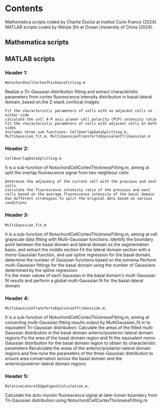 # Contents
Mathematica scripts coded by Charlie Duclut at Institut Curie France (2024). MATLAB scripts coded by Wenjie Shi at Ocean University of China (2024).

## Mathematica scripts


## MATLAB scripts
### Header 1:
    NotochordCellCortexThicknessFitting.m
Realize a Tri-Gaussian distribution fitting and extract characteristic parameters from cortex fluorescence intensity distribution in basal-lateral domain, based on the Z-stack confocal images:

    Fit the characteristic parameters of cells with no adjacent cells on either side
    calculate the cell A-P axis planar cell polarity (PCP) intensity ratio
    Fit the characteristic parameters of cells with adjacent cells on both sides
    Includes three sub-functions: CellOverlapDataSplitting.m, MultiGaussian_fit.m, MultiGaussianTransfertoEquivalentTriGaussian.m

### Header 2:
    CellOverlapDataSplitting.m
It is a sub-function of NotochordCellCortexThicknessFitting.m, aiming at split the overlap fluorescence signal from two neighbour cells:

    Determine the adjacency of the current cell with the previous and next cells
    Calculate the fluorescence intensity ratio of the previous and next cells based on the average fluorescence intensity of the basal domain
    Use different strategies to split the original data based on various conditions
    
### Header 3:
    MultiGaussian_fit.m
It is a sub-function of NotochordCellCortexThicknessFitting.m, aiming at cell grayscale data fitting with Multi-Gaussian functions:
    Identify the boundary point between the basal domain and lateral domain as the segmentation basis, and extract the middle section
    Fit the lateral domain section with a mono-Gaussian function, and use spline regression for the basal domain, determine the number of Gaussian functions based on the extrema
    Perform multi-Gaussian fittings for the basal domain using the number of Gaussians determined by the spline regression.  
    Fix the mean values of each Gaussian in the basal domain's multi-Gaussian fit results and perform a global multi-Gaussian fit for the basal-lateral domain

### Header 4:
    MultiGaussianTransfertoEquivalentTriGaussian.m,
It is a sub-function of NotochordCellCortexThicknessFitting.m, aiming at converting multi-Gaussian fitting results output by MultiGaussian_fit.m to equivalent Tri-Gaussian distribution:
    Calculate the areas of the fitted multi-Gaussian distribution in the basal domain anterior/posterior-lateral domain regions
    Fix the area of the basal domain region and fit the equivalent mono-Gaussian distribution for the basal domain region to obtain its characteristic parameters
    Recalculate the areas of the anterior/posterior-lateral domain regions and fine-tune the parameters of the three-Gaussian distribution to ensure area conservation across the basal domain and the anterior/posterior-lateral domain regions

### Header 5:
    RelativeLateralEdgeSignalCalculation.m,
Calculate the acto-myosin fluorescence signal at later-lumen boundary from Tri-Gaussian distribution using NotochordCellCortexThicknessFitting.m:







